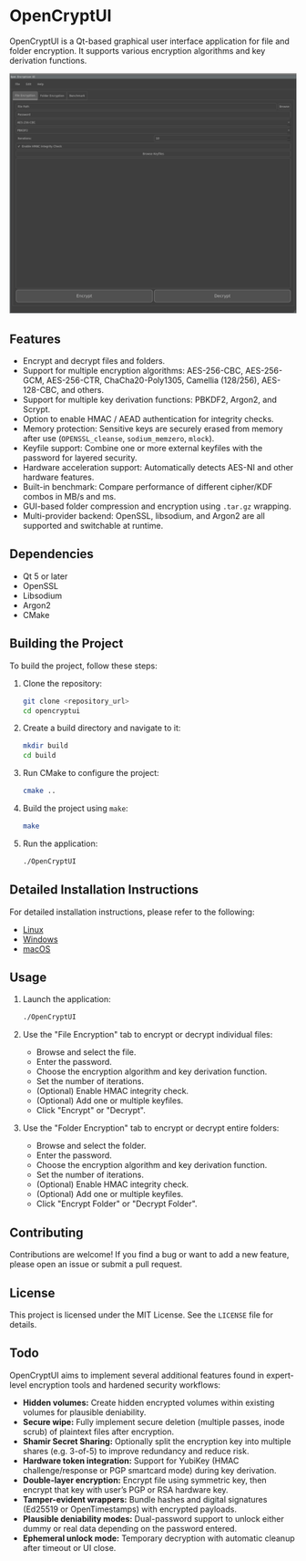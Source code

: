 # OpenCryptUI

OpenCryptUI is a Qt-based graphical user interface application for file and folder encryption. It supports various encryption algorithms and key derivation functions.

![Open Crypt UI](opencryptui.png)

## Features

- Encrypt and decrypt files and folders.
- Support for multiple encryption algorithms: AES-256-CBC, AES-256-GCM, AES-256-CTR, ChaCha20-Poly1305, Camellia (128/256), AES-128-CBC, and others.
- Support for multiple key derivation functions: PBKDF2, Argon2, and Scrypt.
- Option to enable HMAC / AEAD authentication for integrity checks.
- Memory protection: Sensitive keys are securely erased from memory after use (`OPENSSL_cleanse`, `sodium_memzero`, `mlock`).
- Keyfile support: Combine one or more external keyfiles with the password for layered security.
- Hardware acceleration support: Automatically detects AES-NI and other hardware features.
- Built-in benchmark: Compare performance of different cipher/KDF combos in MB/s and ms.
- GUI-based folder compression and encryption using `.tar.gz` wrapping.
- Multi-provider backend: OpenSSL, libsodium, and Argon2 are all supported and switchable at runtime.

## Dependencies

- Qt 5 or later
- OpenSSL
- Libsodium
- Argon2
- CMake

## Building the Project

To build the project, follow these steps:

1. Clone the repository:
   ```bash
   git clone <repository_url>
   cd opencryptui
   ```

2. Create a build directory and navigate to it:
   ```bash
   mkdir build
   cd build
   ```

3. Run CMake to configure the project:
   ```bash
   cmake ..
   ```

4. Build the project using `make`:
   ```bash
   make
   ```

5. Run the application:
   ```bash
   ./OpenCryptUI
   ```

## Detailed Installation Instructions

For detailed installation instructions, please refer to the following:

- [Linux](installation/linux.md)
- [Windows](installation/windows.md)
- [macOS](installation/osx.md)

## Usage

1. Launch the application:
   ```bash
   ./OpenCryptUI
   ```

2. Use the "File Encryption" tab to encrypt or decrypt individual files:
   - Browse and select the file.
   - Enter the password.
   - Choose the encryption algorithm and key derivation function.
   - Set the number of iterations.
   - (Optional) Enable HMAC integrity check.
   - (Optional) Add one or multiple keyfiles.
   - Click "Encrypt" or "Decrypt".

3. Use the "Folder Encryption" tab to encrypt or decrypt entire folders:
   - Browse and select the folder.
   - Enter the password.
   - Choose the encryption algorithm and key derivation function.
   - Set the number of iterations.
   - (Optional) Enable HMAC integrity check.
   - (Optional) Add one or multiple keyfiles.
   - Click "Encrypt Folder" or "Decrypt Folder".

## Contributing

Contributions are welcome! If you find a bug or want to add a new feature, please open an issue or submit a pull request.

## License

This project is licensed under the MIT License. See the `LICENSE` file for details.

## Todo

OpenCryptUI aims to implement several additional features found in expert-level encryption tools and hardened security workflows:

- **Hidden volumes:** Create hidden encrypted volumes within existing volumes for plausible deniability.
- **Secure wipe:** Fully implement secure deletion (multiple passes, inode scrub) of plaintext files after encryption.
- **Shamir Secret Sharing:** Optionally split the encryption key into multiple shares (e.g. 3-of-5) to improve redundancy and reduce risk.
- **Hardware token integration:** Support for YubiKey (HMAC challenge/response or PGP smartcard mode) during key derivation.
- **Double-layer encryption:** Encrypt file using symmetric key, then encrypt that key with user’s PGP or RSA hardware key.
- **Tamper-evident wrappers:** Bundle hashes and digital signatures (Ed25519 or OpenTimestamps) with encrypted payloads.
- **Plausible deniability modes:** Dual-password support to unlock either dummy or real data depending on the password entered.
- **Ephemeral unlock mode:** Temporary decryption with automatic cleanup after timeout or UI close.
